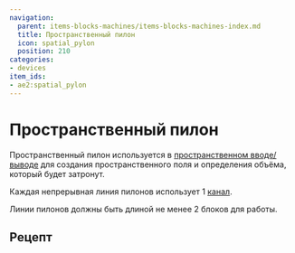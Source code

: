 ```yaml
---
navigation:
  parent: items-blocks-machines/items-blocks-machines-index.md
  title: Пространственный пилон
  icon: spatial_pylon
  position: 210
categories:
- devices
item_ids:
- ae2:spatial_pylon
---
```


# Пространственный пилон

<BlockImage id="spatial_pylon" p:powered_on="true" scale="8" />

Пространственный пилон используется в [пространственном вводе/выводе](../ae2-mechanics/spatial-io.md) для создания пространственного поля и определения объёма, который будет затронут.

Каждая непрерывная линия пилонов использует 1 [канал](../ae2-mechanics/channels.md).

Линии пилонов должны быть длиной не менее 2 блоков для работы.

## Рецепт

<RecipeFor id="spatial_pylon" />